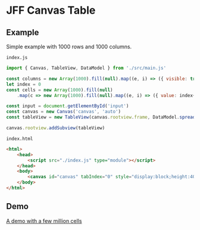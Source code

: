 # JFF Canvas Table

## Example
Simple example with 1000 rows and 1000 columns.

`index.js`
```javascript
import { Canvas, TableView, DataModel } from './src/main.js'

const columns = new Array(1000).fill(null).map((e, i) => ({ visible: true, width: 70 }))
let index = 0
const cells = new Array(1000).fill(null)
    .map(c => new Array(1000).fill(null).map((e, i) => ({ value: index++ })))

const input = document.getElementById('input')
const canvas = new Canvas('canvas', 'auto')
const tableView = new TableView(canvas.rootview.frame, DataModel.spreadsheet(columns, cells))

canvas.rootview.addSubview(tableView)
```
`index.html`
```html
<html>
    <head>
        <script src="./index.js" type="module"></script>
    </head>
    <body>
        <canvas id="canvas" tabIndex="0" style="display:block;height:400px;width:600px"></canvas>
    </body>
</html>
```

## Demo
[A demo with a few million cells](https://278204.github.io/public/jff-table.html)